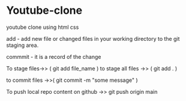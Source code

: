 # Youtube-clone
youtube clone using html css

<!-- type of files acc ot github are 
untracked 
modified
staged == file is ready to committed
unmodified 
-->


add - add new file or changed files in your working directory to the git staging area.

commmit - it is a record of the change

To stage files->> ( git add file_name )
to stage all files ->> ( git add . )  

to commit files ->>( git commit -m "some message" )

To push local repo content on github ->> git push origin main
